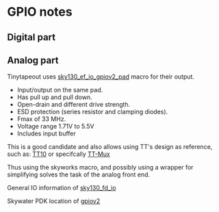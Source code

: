 # GPIO notes

## Digital part


## Analog part 
Tinytapeout uses [sky130_ef_io_gpiov2_pad](https://skywater-pdk.readthedocs.io/en/main/contents/libraries/sky130_fd_io/docs/user_guide.html#sky130-fd-io-gpiov2-additional-features) macro for their output.
- Input/output on the same pad.
- Has pull up and pull down.
- Open-drain and different drive strength.
- ESD protection (series resistor and clamping diodes).
- Fmax of 33 MHz.
- Voltage range 1.71V to 5.5V
- Includes input buffer

This is a good candidate and also allows using TT's design as reference, such as: [TT10](https://github.com/TinyTapeout/tinytapeout-10) or specifcally [TT-Mux](https://github.com/TinyTapeout/tt-multiplexer/)

Thus using the skyworks macro, and possibly using a wrapper for simplifying solves the task of the analog front end.

General IO information of [sky130_fd_io](https://skywater-pdk.readthedocs.io/en/main/contents/libraries/sky130_fd_io/docs/user_guide.html)

Skywater PDK location of [gpiov2](https://github.com/google/skywater-pdk-libs-sky130_fd_io/tree/01b18699b4102d8e54ad1406b3991ecb652e5aee/cells/top_gpiov2)